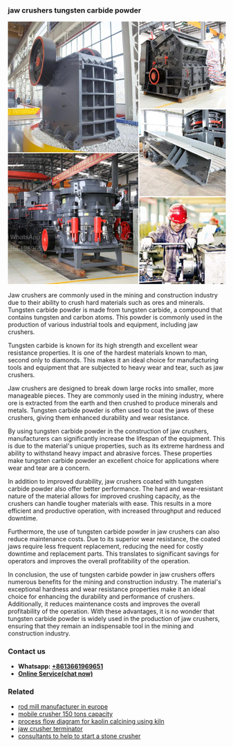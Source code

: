 <h3>jaw crushers tungsten carbide powder</h3><img src='1708663284.jpg' alt=''><p>Jaw crushers are commonly used in the mining and construction industry due to their ability to crush hard materials such as ores and minerals. Tungsten carbide powder is made from tungsten carbide, a compound that contains tungsten and carbon atoms. This powder is commonly used in the production of various industrial tools and equipment, including jaw crushers.</p><p>Tungsten carbide is known for its high strength and excellent wear resistance properties. It is one of the hardest materials known to man, second only to diamonds. This makes it an ideal choice for manufacturing tools and equipment that are subjected to heavy wear and tear, such as jaw crushers.</p><p>Jaw crushers are designed to break down large rocks into smaller, more manageable pieces. They are commonly used in the mining industry, where ore is extracted from the earth and then crushed to produce minerals and metals. Tungsten carbide powder is often used to coat the jaws of these crushers, giving them enhanced durability and wear resistance.</p><p>By using tungsten carbide powder in the construction of jaw crushers, manufacturers can significantly increase the lifespan of the equipment. This is due to the material's unique properties, such as its extreme hardness and ability to withstand heavy impact and abrasive forces. These properties make tungsten carbide powder an excellent choice for applications where wear and tear are a concern.</p><p>In addition to improved durability, jaw crushers coated with tungsten carbide powder also offer better performance. The hard and wear-resistant nature of the material allows for improved crushing capacity, as the crushers can handle tougher materials with ease. This results in a more efficient and productive operation, with increased throughput and reduced downtime.</p><p>Furthermore, the use of tungsten carbide powder in jaw crushers can also reduce maintenance costs. Due to its superior wear resistance, the coated jaws require less frequent replacement, reducing the need for costly downtime and replacement parts. This translates to significant savings for operators and improves the overall profitability of the operation.</p><p>In conclusion, the use of tungsten carbide powder in jaw crushers offers numerous benefits for the mining and construction industry. The material's exceptional hardness and wear resistance properties make it an ideal choice for enhancing the durability and performance of crushers. Additionally, it reduces maintenance costs and improves the overall profitability of the operation. With these advantages, it is no wonder that tungsten carbide powder is widely used in the production of jaw crushers, ensuring that they remain an indispensable tool in the mining and construction industry.</p><h3>Contact us</h3><ul><li><strong>Whatsapp:&nbsp;<a href="https://wa.me/8613661969651">+8613661969651</a></strong></li><li><a href="https://swt.shibang-china.com/?git&amp;zhl&amp;jaw crushers tungsten carbide powder"><strong>Online Service(chat now)</strong></a></li></ul><h3>Related</h3><ul><li><a href='rod mill manufacturer in europe.md'>rod mill manufacturer in europe</a></li><li><a href='mobile crusher 150 tons capacity.md'>mobile crusher 150 tons capacity</a></li><li><a href='process flow diagram for kaolin calcining using kiln.md'>process flow diagram for kaolin calcining using kiln</a></li><li><a href='jaw crusher terminator.md'>jaw crusher terminator</a></li><li><a href='consultants to help to start a stone crusher.md'>consultants to help to start a stone crusher</a></li></ul>